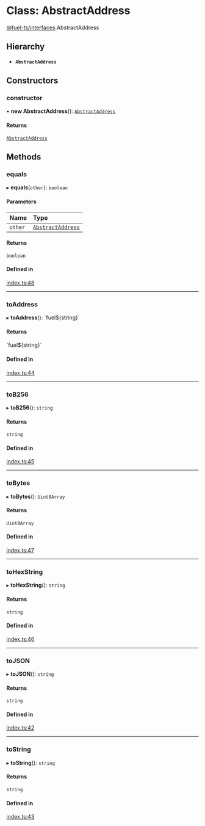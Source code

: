 # Class: AbstractAddress

[@fuel-ts/interfaces](/api/Interfaces/index.md).AbstractAddress

## Hierarchy

- **`AbstractAddress`**

## Constructors

### constructor

• **new AbstractAddress**(): [`AbstractAddress`](/api/Interfaces/AbstractAddress.md)

#### Returns

[`AbstractAddress`](/api/Interfaces/AbstractAddress.md)

## Methods

### equals

▸ **equals**(`other`): `boolean`

#### Parameters

| Name | Type |
| :------ | :------ |
| `other` | [`AbstractAddress`](/api/Interfaces/AbstractAddress.md) |

#### Returns

`boolean`

#### Defined in

[index.ts:48](https://github.com/FuelLabs/fuels-ts/blob/15936ba1/packag/api/src/index.ts#L48)

___

### toAddress

▸ **toAddress**(): \`fuel${string}\`

#### Returns

\`fuel${string}\`

#### Defined in

[index.ts:44](https://github.com/FuelLabs/fuels-ts/blob/15936ba1/packag/api/src/index.ts#L44)

___

### toB256

▸ **toB256**(): `string`

#### Returns

`string`

#### Defined in

[index.ts:45](https://github.com/FuelLabs/fuels-ts/blob/15936ba1/packag/api/src/index.ts#L45)

___

### toBytes

▸ **toBytes**(): `Uint8Array`

#### Returns

`Uint8Array`

#### Defined in

[index.ts:47](https://github.com/FuelLabs/fuels-ts/blob/15936ba1/packag/api/src/index.ts#L47)

___

### toHexString

▸ **toHexString**(): `string`

#### Returns

`string`

#### Defined in

[index.ts:46](https://github.com/FuelLabs/fuels-ts/blob/15936ba1/packag/api/src/index.ts#L46)

___

### toJSON

▸ **toJSON**(): `string`

#### Returns

`string`

#### Defined in

[index.ts:42](https://github.com/FuelLabs/fuels-ts/blob/15936ba1/packag/api/src/index.ts#L42)

___

### toString

▸ **toString**(): `string`

#### Returns

`string`

#### Defined in

[index.ts:43](https://github.com/FuelLabs/fuels-ts/blob/15936ba1/packag/api/src/index.ts#L43)
